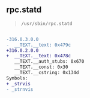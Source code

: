 ## rpc.statd

> `/usr/sbin/rpc.statd`

```diff

-316.0.3.0.0
-  __TEXT.__text: 0x479c
+316.0.2.0.0
+  __TEXT.__text: 0x478c
   __TEXT.__auth_stubs: 0x670
   __TEXT.__const: 0x30
   __TEXT.__cstring: 0x134d
Symbols:
+ _strvis
- _strnvis

```
